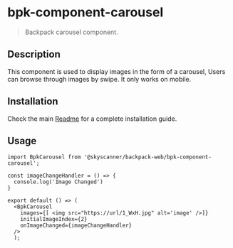 # bpk-component-carousel

> Backpack carousel component.

## Description
This component is used to display images in the form of a carousel, Users can browse through images by swipe. It only works on mobile.

## Installation

Check the main [Readme](https://github.com/skyscanner/backpack#usage) for a complete installation guide.

## Usage

```tsx
import BpkCarousel from '@skyscanner/backpack-web/bpk-component-carousel';

const imageChangeHandler = () => {
  console.log('Image Changed')
}

export default () => (
  <BpkCarousel
    images={[ <img src="https://url/1_WxH.jpg" alt='image' />]}
    initialImageIndex={2}
    onImageChanged={imageChangeHandler}
  />
  );
```
